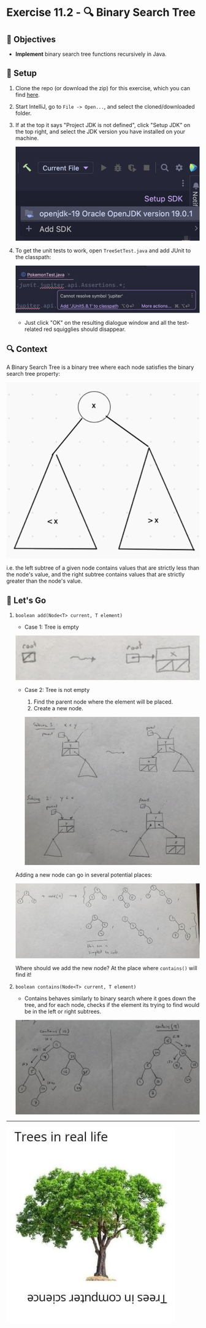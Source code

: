 # Exercise 11.2 - 🔍 Binary Search Tree

## 🎯 Objectives

- **Implement** binary search tree functions recursively in Java.

## 🔨 Setup

1. Clone the repo (or download the zip) for this exercise, which you can find [here](https://github.com/JAC-CS-Programming-4-W23/E11.2-Binary-Search-Tree).
2. Start IntelliJ, go to `File -> Open...`, and select the cloned/downloaded folder.
3. If at the top it says "Project JDK is not defined", click "Setup JDK" on the top right, and select the JDK version you have installed on your machine.

    ![Setup JDK](./images/Setup-JDK.png)

4. To get the unit tests to work, open `TreeSetTest.java` and add JUnit to the classpath:

    ![Setup Tests](./images/Setup-Tests.png)

    - Just click "OK" on the resulting dialogue window and all the test-related red squigglies should disappear.

## 🔍 Context

A Binary Search Tree is a binary tree where each node satisfies the binary search tree property:

![Binary Search Tree](./images/1-Binary-Search-Tree.png)

i.e. the left subtree of a given node contains values that are strictly less than the node's value, and the right subtree contains values that are strictly greater than the node's value.

## 🚦 Let's Go

1. `boolean add(Node<T> current, T element)`

   - Case 1: Tree is empty

   ![Empty Tree](./images/2-Empty-Tree.png)

   - Case 2: Tree is not empty

     1. Find the parent node where the element will be placed.
     2. Create a new node.

     ![Add](./images/3-Add.png)

   Adding a new node can go in several potential places:

   ![Add](./images/4-Add.png)

   Where should we add the new node? At the place where `contains()` will find it!

2. `boolean contains(Node<T> current, T element)`

   - Contains behaves similarly to binary search where it goes down the tree, and for each node, checks if the element its trying to find would be in the left or right subtrees.

   ![Contains](./images/5-Contains.png)

---

![Comic](./images/Comic.png)
